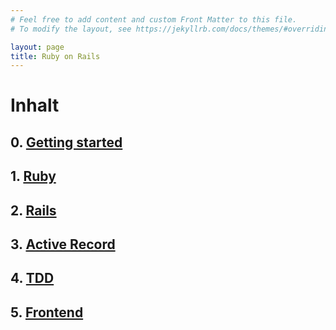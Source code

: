 ```yaml
---
# Feel free to add content and custom Front Matter to this file.
# To modify the layout, see https://jekyllrb.com/docs/themes/#overriding-theme-defaults

layout: page
title: Ruby on Rails
---
```


# Inhalt

## 0. [Getting started](https://github.com/DHBW-KA/ruby_on_rails)
## 1. [Ruby](1_Ruby/ruby.html)
## 2. [Rails](2_Rails/rails.html)
## 3. [Active Record](3_ActiveRecord/active_record.html)
## 4. [TDD](4_TDD/tdd.html)
## 5. [Frontend](4_Frontend/frontend.html)
